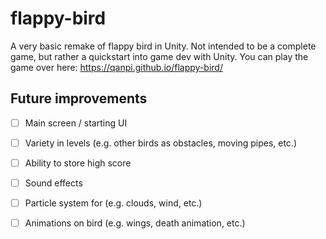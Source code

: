 # flappy-bird
A very basic remake of flappy bird in Unity. Not intended to be a complete game, but rather a quickstart into game dev with Unity. You can play the game over here: https://qanpi.github.io/flappy-bird/ 

## Future improvements
- [ ] Main screen / starting UI
- [ ] Variety in levels (e.g. other birds as obstacles, moving pipes, etc.)
- [ ] Ability to store high score
- [ ] Sound effects
- [ ] Particle system for (e.g. clouds, wind, etc.)
- [ ] Animations on bird (e.g. wings, death animation, etc.)

